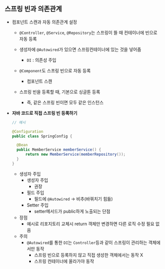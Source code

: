 ## 스프링 빈과 의존관계

- 컴포넌트 스캔과 자동 의존관계 설정

  - `@Controller`, `@Service`, `@Repository`는 스프링이 뜰 때 컨테이너에 빈으로 자동 등록
  - 생성자에 `@Autowired`가 있으면 스프링컨테이너에 있는 것을 넣어줌
    - `DI` : 의존성 주입
  - `@Component`도 스프링 빈으로 자동 등록
    - 컴포넌트 스캔

  - 스프링 빈을 등록할 때, 기본으로 싱글톤 등록
    - 즉, 같은 스프링 빈이면 모두 같은 인스턴스

- **자바 코드로 직접 스프링 빈 등록하기**

  ```java
  // 예시
  
  @Configuration
  public class SpringConfig {
  
  	@Bean
  	public MemberService memberService() {
  		return new MemberService(memberRepository());
  	}
  }
  ```

  - 생성자 주입
    - 생성자 주입
      - 권장
    - 필드 주입
      - 필드에 `@Autowired` → 비추(바꿔치기 힘듦)
    - Setter 주입
      - setter메서드가 public하게 노출되는 단점
  - 장점
    - 예시로 리포지토리 교체시 return 객체만 변경하면 다른 로직 수정 필요 없음
  - 주의
    - `@Autowired`를 통한 `DI`는 `Controller`등과 같이 스프링이 관리하는 객체에서만 동작
      - 스프링 빈으로 등록하지 않고 직접 생성한 객체에서는 동작 X
      - 스프링 컨테이너에 올라가야 동작